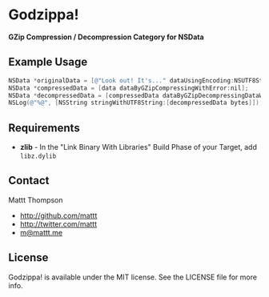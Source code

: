 # Godzippa!
**GZip Compression / Decompression Category for NSData**

## Example Usage
``` objective-c
NSData *originalData = [@"Look out! It's..." dataUsingEncoding:NSUTF8StringEncoding];
NSData *compressedData = [data dataByGZipCompressingWithError:nil];
NSData *decompressedData = [compressedData dataByGZipDecompressingDataWithError:nil];
NSLog(@"%@", [NSString stringWithUTF8String:[decompressedData bytes]]);
```

## Requirements

- **zlib** - In the "Link Binary With Libraries" Build Phase of your Target, add `libz.dylib`

## Contact

Mattt Thompson

- http://github.com/mattt
- http://twitter.com/mattt
- m@mattt.me

## License

Godzippa! is available under the MIT license. See the LICENSE file for more info.
